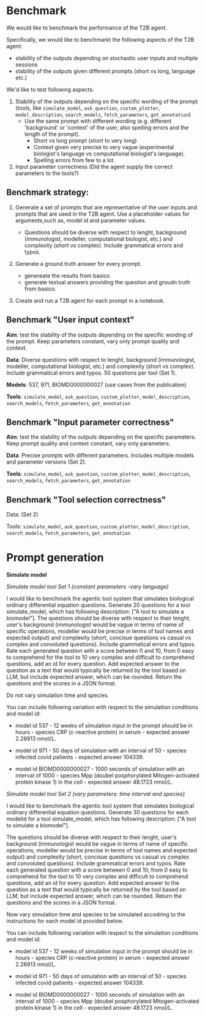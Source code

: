 # Benchmark

We would like to benchmark the performance of the T2B agent.

Specifically, we would like to benchmarkt the following aspects of the T2B agent:

* stability of the outputs depending on stochastic user inputs and multiple sessions
* stability of the outputs given different prompts (short vs long, language etc.)

We'd like to test following aspects:
1. Stability of the outputs depending on the specific wording of the prompt (tools, like `simulate_model`, `ask_question`, `custom_plotter`, `model_description`, `search_models`, `fetch_parameters`, `get_annotation`)
    * Use the same prompt with different wording (e.g. different 'background' or 'context' of the user, also spelling errors and the length of the prompt).
        * Short vs long prompt (short to very long)
        * Context given very precise to very vague (experimental biologist's language vs computational biologist's language).
        * Spelling errors from few to a lot.
2. Input parameter correctness (Did the agent supply the correct parameters to the tools?) 

## Benchmark strategy:

1. Generate a set of prompts that are representative of the user inputs and prompts that are used in the T2B agent. Use a placeholder values for arguments,such as, model id and parameter values.
    * Questions should be diverse with respect to lenght, background (immunologist, modeller, computational biologist, etc.) and complexity (short vs complex). Include grammatical errors and typos.

2. Generate a ground truth answer for every prompt.
    * genereate the results from basico
    * generate textual answers providing the question and groudn truth from basico.

3. Create and run a T2B agent for each prompt in a notebook.

## Benchmark "User input context" 
**Aim**: test the stability of the outputs depending on the specific wording of the prompt. Keep parameters constant, vary only prompt quality and context.

**Data**: Diverse questions with respect to lenght, background (immunologist, modeller, computational biologist, etc.) and complexity (short vs complex). Include grammatical errors and typos. 50 questions per tool (Set 1).

**Models**: 537, 971, BIOMD0000000027 (use cases from the publication)

**Tools**: `simulate_model`, `ask_question`, `custom_plotter`, `model_description`, `search_models`, `fetch_parameters`, `get_annotation`

## Benchmark "Input parameter correctness" 
**Aim**: test the stability of the outputs depending on the specific parameters. Keep prompt quality and context constant, vary only parameters.

**Data**: Precise prompts with different parameters. Includes multiple models and parameter versions (Set 2).

**Tools**: `simulate_model`, `ask_question`, `custom_plotter`, `model_description`, `search_models`, `fetch_parameters`, `get_annotation`


## Benchmark "Tool selection correctness" 
Data: (Set 2)

Tools: `simulate_model`, `ask_question`, `custom_plotter`, `model_description`, `search_models`, `fetch_parameters`, `get_annotation`


# Prompt generation


**Simulate model**

*Simulate model tool Set 1 (constant parameters -vary language)*

 I would like to benchmark the agentic tool system that simulates biological ordinary differential equation questions. Generate 20 questions for a tool simulate_model, which has following description: ["A tool to simulate a biomodel"]. The questions should be diverse with respect to their lenght, user's background (immunologist would be vague in terms of name of specific operations, modeller would be precise in terms of tool names and expected output) and complexity (short, concisue questions vs casual vs complex and convoluted questions). Include grammatical errors and typos. Rate each generated question with a score between 0 and 10, from 0 easy to comprehend for the tool to 10 very complex and difficult to comprehend questions, add an id for every question. Add expected answer to the question as a text that would typically be returned by the tool based on LLM, but include expected answer, which can be rounded. Return the questions and the scores in a JSON format.

 Do not vary simulation time and species. 

You can include following variation with respect to the simulation conditions and model id:
* model id 537 - 12 weeks of simulation input in the prompt should be in hours - species CRP (c-reactive protein) in serum - expected answer 2.26913 nmol/L.

* model id 971 - 50 days of simulation with an interval of 50 - species infected covid patients - expected answer 104339.

* model id BIOMD0000000027 - 1000 seconds of simulation with an interval of 1000 - species Mpp (doubel posphorylated Mitogen-activated protein kinase 1) in the cell - expected answer 48.1723 nmol/L.

*Simulate model tool Set 2 (vary parameters: time interval and species)*

 I would like to benchmark the agentic tool system that simulates biological ordinary differential equation questions. Generate 30 questions for each modelid for a tool simulate_model, which has following description: ["A tool to simulate a biomodel"]. 
 
 The questions should be diverse with respect to their lenght, user's background (immunologist would be vague in terms of name of specific operations, modeller would be precise in terms of tool names and expected output) and complexity (short, concisue questions vs casual vs complex and convoluted questions). Include grammatical errors and typos. Rate each generated question with a score between 0 and 10, from 0 easy to comprehend for the tool to 10 very complex and difficult to comprehend questions, add an id for every question. Add expected answer to the question as a text that would typically be returned by the tool based on LLM, but include expected answer, which can be rounded. Return the questions and the scores in a JSON format.

 Now vary simulation time and species to be simulated accodring to the instructions for each model id provided below. 

You can include following variation with respect to the simulation conditions and model id:
* model id 537 - 12 weeks of simulation input in the prompt should be in hours - species CRP (c-reactive protein) in serum - expected answer 2.26913 nmol/L.

* model id 971 - 50 days of simulation with an interval of 50 - species infected covid patients - expected answer 104339.

* model id BIOMD0000000027 - 1000 seconds of simulation with an interval of 1000 - species Mpp (doubel posphorylated Mitogen-activated protein kinase 1) in the cell - expected answer 48.1723 nmol/L.